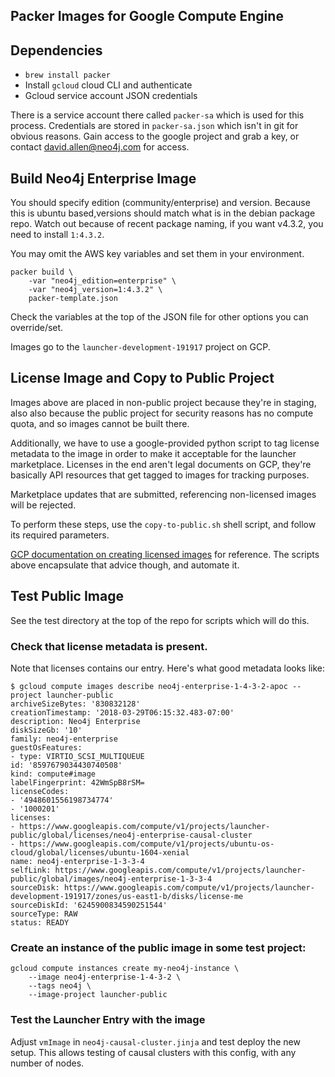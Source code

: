 ## Packer Images for Google Compute Engine
  
## Dependencies

* `brew install packer`
* Install `gcloud` cloud CLI and authenticate
* Gcloud service account JSON credentials

There is a service account there called `packer-sa` which is used
for this process.  Credentials are stored in `packer-sa.json` which isn't in
git for obvious reasons.  Gain access to the google project and grab a key, or
contact <david.allen@neo4j.com> for access.

## Build Neo4j Enterprise Image

You should specify edition (community/enterprise) and version.  Because this is
ubuntu based,versions should match what is in the debian package repo.  Watch 
out because of recent package naming, if you want v4.3.2, you need to install
`1:4.3.2`.

You may omit the AWS key variables and set them in your environment.

```
packer build \
    -var "neo4j_edition=enterprise" \
    -var "neo4j_version=1:4.3.2" \
    packer-template.json
```

Check the variables at the top of the JSON file for other options you can override/set.

Images go to the `launcher-development-191917` project on GCP.

## License Image and Copy to Public Project

Images above are placed in non-public project because they're in staging, also also because the public project for security reasons has no compute quota, and so images cannot be built there.

Additionally, we have to use a google-provided python script to tag
license metadata to the image in order to make it acceptable for the
launcher marketplace.  Licenses in the end aren't legal documents on GCP, they're
basically API resources that get tagged to images for tracking purposes.

Marketplace updates that are submitted, referencing non-licensed images will be rejected.

To perform these steps, use the `copy-to-public.sh` shell script, and follow
its required parameters.

[GCP documentation on creating licensed images](https://cloud.google.com/launcher/docs/partners/technical-components#create_the_base_solution_vm) for reference.  The scripts above encapsulate that advice though, and automate it.

## Test Public Image

See the test directory at the top of the repo for scripts which will do this.

### Check that license metadata is present.  

Note that licenses contains our entry.  Here's what good metadata looks like:

```
$ gcloud compute images describe neo4j-enterprise-1-4-3-2-apoc --project launcher-public
archiveSizeBytes: '830832128'
creationTimestamp: '2018-03-29T06:15:32.483-07:00'
description: Neo4j Enterprise
diskSizeGb: '10'
family: neo4j-enterprise
guestOsFeatures:
- type: VIRTIO_SCSI_MULTIQUEUE
id: '8597679034430740508'
kind: compute#image
labelFingerprint: 42WmSpB8rSM=
licenseCodes:
- '4948601556198734774'
- '1000201'
licenses:
- https://www.googleapis.com/compute/v1/projects/launcher-public/global/licenses/neo4j-enterprise-causal-cluster
- https://www.googleapis.com/compute/v1/projects/ubuntu-os-cloud/global/licenses/ubuntu-1604-xenial
name: neo4j-enterprise-1-3-3-4
selfLink: https://www.googleapis.com/compute/v1/projects/launcher-public/global/images/neo4j-enterprise-1-3-3-4
sourceDisk: https://www.googleapis.com/compute/v1/projects/launcher-development-191917/zones/us-east1-b/disks/license-me
sourceDiskId: '6245900834590251544'
sourceType: RAW
status: READY
```

### Create an instance of the public image in some test project:

```
gcloud compute instances create my-neo4j-instance \
    --image neo4j-enterprise-1-4-3-2 \
    --tags neo4j \
    --image-project launcher-public
```

### Test the Launcher Entry with the image

Adjust `vmImage` in `neo4j-causal-cluster.jinja` and test deploy the new setup.  This
allows testing of causal clusters with this config, with any number of nodes.